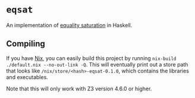 # `eqsat`

An implementation of [equality saturation][] in Haskell.

[equality saturation]: http://www.cs.cornell.edu/~ross/publications/eqsat/

## Compiling

If you have [Nix](https://nixos.org/nix/), you can easily build this project by
running `nix-build ./default.nix --no-out-link -Q`. This will eventually print
out a store path that looks like `/nix/store/<hash>-eqsat-0.1.0`, which contains
the libraries and executables.

Note that this will only work with Z3 version 4.6.0 or higher.
